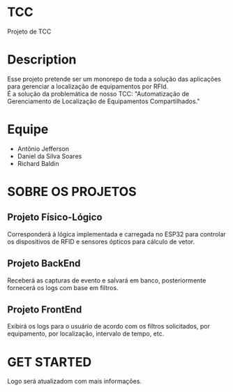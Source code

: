 # TCC
Projeto de TCC

# Description

Esse projeto pretende ser um monorepo de toda a solução das aplicações para gerenciar a localização de equipamentos por RFId.
<br>É a solução da problemática de nosso TCC: "Automatização de Gerenciamento de Localização de Equipamentos Compartilhados."

# Equipe

- Antônio Jefferson
- Daniel da Silva Soares
- Richard Baldin

# SOBRE OS PROJETOS

## Projeto Físico-Lógico

Corresponderá à lógica implementada e carregada no ESP32 para controlar os dispositivos de RFID e sensores ópticos para cálculo de vetor.

## Projeto BackEnd

Receberá as capturas de evento e salvará em banco, posteriormente fornecerá os logs com base em filtros.

## Projeto FrontEnd

Exibirá os logs para o usuário de acordo com os filtros solicitados, por equipamento, por localização, intervalo de tempo, etc.

# GET STARTED

Logo será atualizadom com mais informações.


